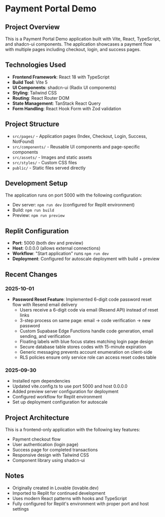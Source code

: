 # Payment Portal Demo

## Project Overview
This is a Payment Portal Demo application built with Vite, React, TypeScript, and shadcn-ui components. The application showcases a payment flow with multiple pages including checkout, login, and success pages.

## Technologies Used
- **Frontend Framework**: React 18 with TypeScript
- **Build Tool**: Vite 5
- **UI Components**: shadcn-ui (Radix UI components)
- **Styling**: Tailwind CSS
- **Routing**: React Router DOM
- **State Management**: TanStack React Query
- **Form Handling**: React Hook Form with Zod validation

## Project Structure
- `src/pages/` - Application pages (Index, Checkout, Login, Success, NotFound)
- `src/components/` - Reusable UI components and page-specific components
- `src/assets/` - Images and static assets
- `src/styles/` - Custom CSS files
- `public/` - Static files served directly

## Development Setup
The application runs on port 5000 with the following configuration:
- Dev server: `npm run dev` (configured for Replit environment)
- Build: `npm run build`
- Preview: `npm run preview`

## Replit Configuration
- **Port**: 5000 (both dev and preview)
- **Host**: 0.0.0.0 (allows external connections)
- **Workflow**: "Start application" runs `npm run dev`
- **Deployment**: Configured for autoscale deployment with build + preview

## Recent Changes

### 2025-10-01
- **Password Reset Feature**: Implemented 6-digit code password reset flow with Resend email delivery
  - Users receive a 6-digit code via email (Resend API) instead of reset links
  - 3-step process on same page: email → code verification → new password
  - Custom Supabase Edge Functions handle code generation, email sending, and verification
  - Floating labels with blue focus states matching login page design
  - Secure database table stores codes with 15-minute expiration
  - Generic messaging prevents account enumeration on client-side
  - RLS policies ensure only service role can access reset codes table

### 2025-09-30
- Installed npm dependencies
- Updated vite.config.ts to use port 5000 and host 0.0.0.0
- Added preview server configuration for deployment
- Configured workflow for Replit environment
- Set up deployment configuration for autoscale

## Project Architecture
This is a frontend-only application with the following key features:
- Payment checkout flow
- User authentication (login page)
- Success page for completed transactions
- Responsive design with Tailwind CSS
- Component library using shadcn-ui

## Notes
- Originally created in Lovable (lovable.dev)
- Imported to Replit for continued development
- Uses modern React patterns with hooks and TypeScript
- Fully configured for Replit's environment with proper port and host settings
